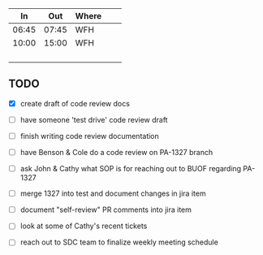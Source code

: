 
| In    | Out   | Where |     |     |
| ----- | ----- | ----- | --- | --- |
| 06:45 | 07:45 | WFH   |     |     |
| 10:00 | 15:00 | WFH   |     |     |
|       |       |       |     |     |
|       |       |       |     |     |
|       |       |       |     |     |
|       |       |       |     |     |

## TODO
- [x] create draft of code review docs
- [ ] have someone 'test drive' code review draft
- [ ] finish writing code review documentation
- [ ] have Benson & Cole do a code review on PA-1327 branch
- [ ] ask John & Cathy what SOP is for reaching out to BUOF regarding PA-1327
- [ ] merge 1327 into test and document changes in jira item
- [ ] document "self-review" PR comments into jira item
- [ ] look at some of Cathy's recent tickets
- [ ] reach out to SDC team to finalize weekly meeting schedule

